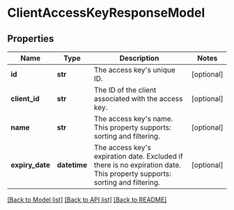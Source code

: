 # ClientAccessKeyResponseModel

## Properties
Name | Type | Description | Notes
------------ | ------------- | ------------- | -------------
**id** | **str** | The access key&#x27;s unique ID. | [optional] 
**client_id** | **str** | The ID of the client associated with the access key. | [optional] 
**name** | **str** | The access key&#x27;s name. This property supports: sorting and filtering. | [optional] 
**expiry_date** | **datetime** | The access key&#x27;s expiration date. Excluded if there is no expiration date. This property supports: sorting and filtering. | [optional] 

[[Back to Model list]](../README.md#documentation-for-models) [[Back to API list]](../README.md#documentation-for-api-endpoints) [[Back to README]](../README.md)

